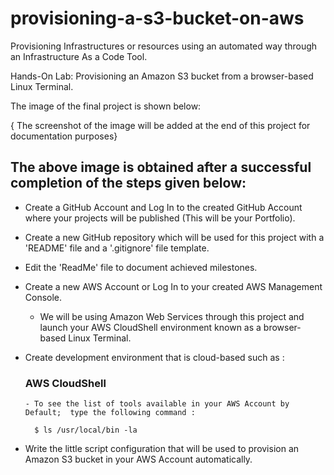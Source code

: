 # provisioning-a-s3-bucket-on-aws
Provisioning Infrastructures or resources using an automated way through an Infrastructure As a Code Tool.

Hands-On Lab: Provisioning an Amazon S3 bucket from a browser-based Linux Terminal.

The image of the final project is shown below:

{ The screenshot of the image will be added at the end of this project for documentation purposes}

## The above image is obtained after a successful completion of the steps given below:

  * Create a GitHub Account and Log In to the created GitHub Account where your projects will be published (This will be your Portfolio).

  * Create a new GitHub repository which will be used for this project with a 'README' file and a '.gitignore' file template.
  
  * Edit the 'ReadMe' file to document achieved milestones.

  * Create a new AWS Account or Log In to your created AWS Management Console.
  
      - We will be using Amazon Web Services through this project and launch your AWS CloudShell environment known as  a browser-based Linux Terminal.
      
  * Create development environment that is cloud-based such as : 
  
      ### AWS CloudShell
        
        - To see the list of tools available in your AWS Account by Default;  type the following command :
        
          $ ls /usr/local/bin -la 
          
          
   * Write the little script configuration that will be used to provision an Amazon S3  bucket in your AWS Account automatically.
       
